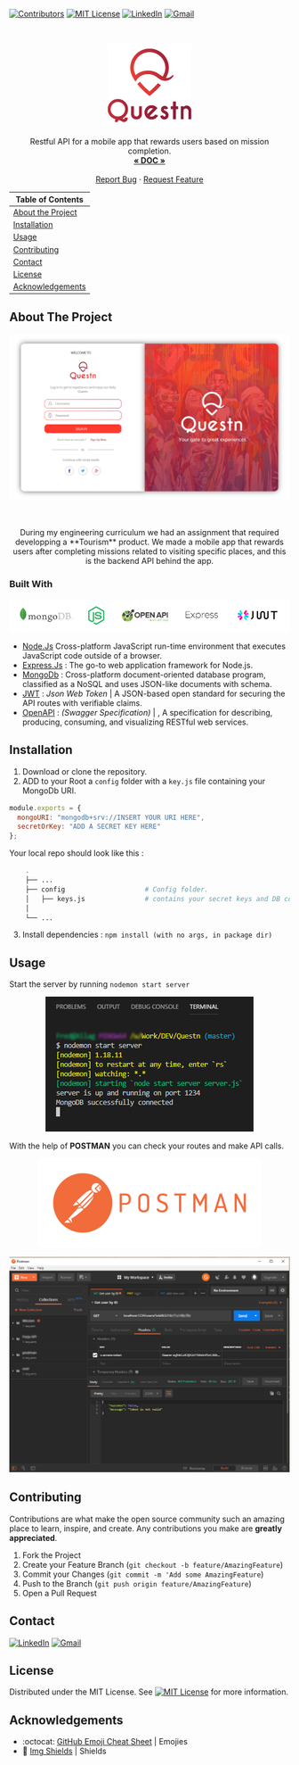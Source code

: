 <!-- PROJECT SHIELDS -->

[![Contributors][contributors-shield]](https://github.com/10Fred10/Questn/graphs/contributors)
[![MIT License][license-shield]][license-url]
[![LinkedIn][linkedin-shield]][linkedin-url]
[![Gmail][gmail-shield]][gmail-url]

<!-- PROJECT LOGO -->
<br />
<p align="center">
  <a href="https://github.com/10Fred10/Questn">
    <img src="https://raw.githubusercontent.com/10Fred10/Questn/master/readme-assets/questn-logo.png" alt="Logo">
  </a>

  <p align="center">
    Restful API for a mobile app that rewards users based on mission completion.
    <br />
    <a href="https://app.swaggerhub.com/apis/Questn/Questn/1.0.0#/" target="_blank"><strong>« DOC »</strong></a>
    <br />
    <br />
    <a href="https://github.com/10Fred10/Questn/issues" target="_blank">Report Bug</a>
    ·
    <a href="https://github.com/10Fred10/Questn/pulls" target="_blank">Request Feature</a>
  </p>
</p>

<!-- TABLE OF CONTENTS -->

| Table of Contents                       |
| --------------------------------------- |
| [About the Project](#about-the-project) |
| [Installation](#Installation)           |
| [Usage](#usage)                         |
| [Contributing](#Contributing)           |
| [Contact](#contact)                     |
| [License](#License)                     |
| [Acknowledgements](#acknowledgements)   |

<!-- ABOUT THE PROJECT -->

## About The Project

<p align="center">
  <img  src="https://raw.githubusercontent.com/10Fred10/Questn/master/readme-assets/questn-welcome.png">
</p>
<br>

<p align="center">During my engineering curriculum we had an assignment that required developping a **Tourism** product.
We made a mobile app that rewards users after completing missions related to visiting specific places, and this is the backend API behind the app.
</p>

### Built With

<p align="center">
  <img  src="https://raw.githubusercontent.com/10Fred10/Questn/master/readme-assets/used.png">
</p>

- [Node.Js](https://nodejs.org/) Cross-platform JavaScript run-time environment that executes JavaScript code outside of a browser.
- [Express.Js](https://expressjs.com/) : The go-to web application framework for Node.js.
- [MongoDb](https://www.mongodb.com/) : Cross-platform document-oriented database program, classified as a NoSQL and uses JSON-like documents with schema.
- [JWT](https://jwt.io/) : _Json Web Token_ | A JSON-based open standard for securing the API routes with verifiable claims.
- [OpenAPI](https://swagger.io) : _(Swagger Specification)_ | , A specification for describing, producing, consuming, and visualizing RESTful web services.

<!-- Installation -->

## Installation

1. Download or clone the repository.
2. ADD to your Root a `config` folder with a `key.js` file containing your MongoDb URI.

```javascript
module.exports = {
  mongoURI: "mongodb+srv://INSERT YOUR URI HERE",
  secretOrKey: "ADD A SECRET KEY HERE"
};
```

Your local repo should look like this :

```bash
    .
    ├── ...
    ├── config                    # Config folder.
    │   ├── keys.js               # contains your secret keys and DB connexion URI.
    │
    └── ...
```

3.  Install dependencies : `npm install (with no args, in package dir)`

<!-- USAGE -->

## Usage

Start the server by running `nodemon start server`

<p align="center">
  <img  src="https://raw.githubusercontent.com/10Fred10/Questn/master/readme-assets/start-server.jpg">
</p>

With the help of **POSTMAN** you can check your routes and make API calls.

<p align = "center">
  <img  src="https://raw.githubusercontent.com/10Fred10/Questn/master/readme-assets/postman-logo.png" width= "400px" height ="auto">
</p>

<p align = "center">
  <img  src="https://raw.githubusercontent.com/10Fred10/Questn/master/readme-assets/postman.jpg">
</p>

<!-- CONTRIBUTING -->

## Contributing

Contributions are what make the open source community such an amazing place to learn, inspire, and create. Any contributions you make are **greatly appreciated**.

1. Fork the Project
2. Create your Feature Branch (`git checkout -b feature/AmazingFeature`)
3. Commit your Changes (`git commit -m 'Add some AmazingFeature`)
4. Push to the Branch (`git push origin feature/AmazingFeature`)
5. Open a Pull Request

<!-- CONTACT -->

## Contact

[![LinkedIn][linkedin-shield]][linkedin-url] [![Gmail][gmail-shield]][gmail-url]

<!-- LICENCE -->

## License

Distributed under the MIT License. See [![MIT License][license-shield]][license-url] for more information.

<!-- ACKNOWLEDGEMENTS -->

## Acknowledgements

- :octocat: [GitHub Emoji Cheat Sheet](https://www.webpagefx.com/tools/emoji-cheat-sheet) | Emojies
- :key: [Img Shields](https://shields.io) | Shields

<!-- MARKDOWN LINKS & IMAGES -->

[build-shield]: https://img.shields.io/badge/build-passing-brightgreen.svg?style=flat-square
[contributors-shield]: https://img.shields.io/badge/contributors-1-orange.svg?style=flat-square
[linkedin-shield]: https://img.shields.io/badge/-LinkedIn-blue.svg?style=flat-square&logo=linkedin
[linkedin-url]: https://linkedin.com/in/fredhm
[gmail-shield]: https://img.shields.io/badge/Gmail-red.svg?style=flat-square&logo=gmail&logoColor=white
[gmail-url]: mailto:contact.hammami.fredj@gmail.com
[behance-shield]: https://img.shields.io/badge/Behance-blue.svg?style=flat-square&logo=behance&logoColor=white
[behance-url]: https://www.behance.net/fredhm
[license-shield]: https://img.shields.io/badge/license-MIT-green.svg?style=flat-square
[license-url]: https://choosealicense.com/licenses/mit
